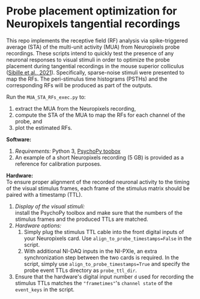 # Probe placement optimization for Neuropixels tangential recordings

This repo implements the receptive field (RF) analysis via spike-triggered average (STA) of the multi-unit activity (MUA) from Neuropixels probe recordings. These scripts intend to quickly test the presence of any neuronal responses to visual stimuli in order to optimize the probe placement during tangential recordings in the mouse superior colliculus ([Sibille et al., 2021](https://www.biorxiv.org/content/10.1101/2021.06.12.448191v1.abstract)). Specifically, sparse-noise stimuli were presented to map the RFs. The peri-stimulus time histograms (PSTHs) and the corresponding RFs will be produced as part of the outputs.

Run the `MUA_STA_RFs_exec.py` to:
1. extract the MUA from the Neuropixels recording,
2. compute the STA of the MUA to map the RFs for each channel of the probe, and 
3. plot the estimated RFs.

**Software:** 
1. *Requirements:* Python 3, [PsychoPy toobox](https://www.psychopy.org/download.html)
2. An example of a short Neuropixels recording (5 GB) is provided as a reference for calibration purposes.

**Hardware:**  
To ensure proper alignment of the recorded neuronal activity to the timing of the visual stimulus frames, each frame of the stimulus matrix should be paired with a timestamp (TTL).
1. *Display of the visual stimuli:*  
install the PsychoPy toolbox and make sure that the numbers of the stimulus frames and the produced TTLs are matched. 
2. *Hardware options:* 
    1. Simply plug the stimulus TTL cable into the front digital inputs of your Neuropixels card. Use `align_to_probe_timestamps=False` in the script.
    2. With additional NI-DAQ inputs in the NI-PXIe, an extra synchronization step between the two cards is required. In the script, simply use `align_to_probe_timestamps=True` and specify the probe event TTLs directory as `probe_ttl_dir`.
3. Ensure that the hardware's digital input number `d` used for recording the stimulus TTLs matches the `"frametimes"`'s `channel state` of the `event_keys` in the script.
